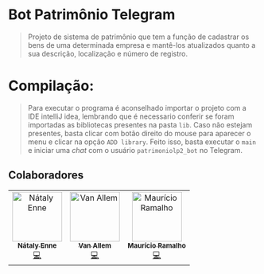 # Bot Patrimônio Telegram
  > Projeto de sistema de patrimônio que tem a função de cadastrar os bens de uma determinada empresa e mantê-los atualizados quanto a sua descrição, localização e número de registro.

# Compilação:
  > Para executar o programa é aconselhado importar o projeto com a IDE intelliJ idea, lembrando que é necessario conferir se foram importadas as bibliotecas presentes na pasta `lib`. Caso não estejam presentes, basta clicar com botão direito do mouse  para aparecer o menu e clicar na opção `ADD library`. Feito isso, basta executar o `main` e iniciar uma _chat_ com o usuário `patrimoniolp2_bot` no Telegram.
  
## Colaboradores
<table>
  <tr>
    <td align="center">
      <a href="https://github.com/nataly-enne">
        <img src="https://avatars3.githubusercontent.com/u/26802307?s=400&v=4" width="100px;" alt="Nátaly Enne"/>
        <br />
        <sub><b>Nátaly Enne</b></sub>
      </a><br />
      <a href="https://github.com/nataly-enne/Bot/commits?author=nataly-enne" title="Code">💻</a>
    </td>
    <td align="center">
      <a href="https://github.com/Vanz5">
        <img src="https://avatars2.githubusercontent.com/u/36575665?s=400&v=4" width="100px;" alt="Van Allem"/>
        <br />
        <sub><b>Van Allem</b></sub>
      </a><br />
      <a href="https://github.com/nataly-enne/Bot/commits?author=Vanz5" title="Code">💻</a>
    </td>
    <td align="center">
      <a href="https://github.com/ilikemiojo">
        <img src="https://avatars1.githubusercontent.com/u/32806113?s=400&v=4" width="100px;" alt="Maurício Ramalho"/>
        <br />
        <sub><b>Maurício Ramalho</b></sub>
      </a><br />
      <a href="https://github.com/nataly-enne/Bot/commits?author=ilikemiojo" title="Code">💻</a>
    </td>
  </tr>
</table>
